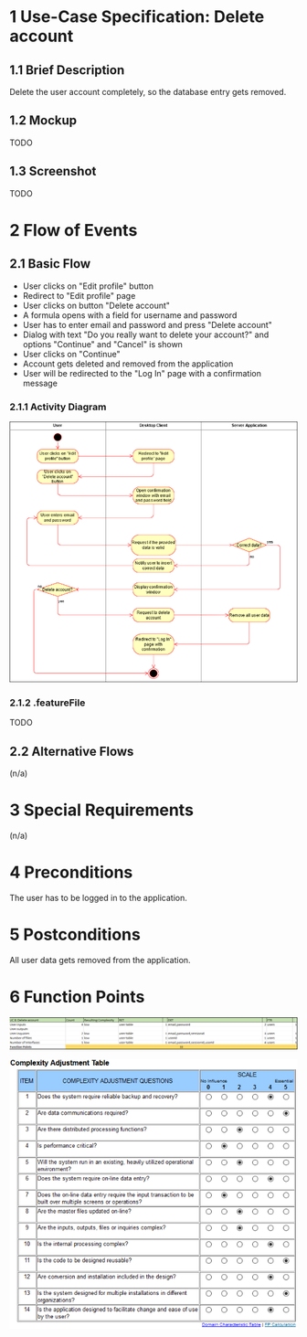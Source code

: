 # 1 Use-Case Specification: Delete account

## 1.1 Brief Description

Delete the user account completely, so the database entry gets removed.

## 1.2 Mockup

TODO

## 1.3 Screenshot

TODO

# 2 Flow of Events

## 2.1 Basic Flow

- User clicks on "Edit profile" button
- Redirect to "Edit profile" page
- User clicks on button "Delete account"
- A formula opens with a field for username and password
- User has to enter email and password and press "Delete account"
- Dialog with text "Do you really want to delete your account?" and options "Continue" and "Cancel" is shown
- User clicks on "Continue"
- Account gets deleted and removed from the application
- User will be redirected to the "Log In" page with a confirmation message

### 2.1.1 Activity Diagram

![ActivityDiagram](../Diagrams/Activity%20Diagrams/DeleteAccountActivityDiagram.png)

### 2.1.2 .featureFile

TODO

## 2.2 Alternative Flows

(n/a)

# 3 Special Requirements

(n/a)

# 4 Preconditions

The user has to be logged in to the application.

# 5 Postconditions

All user data gets removed from the application.

# 6 Function Points

![FP](../Diagrams/FP%20UseCases/DeleteAccountFP.png)

![ComplexityTable](../FunctionPoints/ComplexityAdjustmentTable.png)
